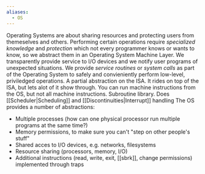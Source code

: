 ```yaml
---
aliases:
  - OS
---
```


Operating Systems are about sharing resources and protecting users from themeselves and others. Performing certain operations require *specialized knowledge* and *protection* which not every programmer knows or wants to know, so we abstract them in an Operating System Machine Layer. We transparently provide service to I/O devices and we notify user programs of unexpected situations. We provide *service routines* or *system calls* as part of the Operating System to safely and convieniently perform low-level, priviledged operations.
A partial abstraction on the ISA. It rides on top of the ISA, but lets alot of it show through. You can run machine instructions from the OS, but not all machine instructions.
Subroutine library.
Does [[Scheduler|Scheduling]] and [[Discontinuities|Interrupt]] handling
The OS provides a number of abstractions:
* Multiple processes (how can one physical processor run multiple programs at the same time?)
* Memory permissions, to make sure you can't "step on other people's stuff"
* Shared acces to I/O devices, e.g. networks, filesystems
* Resource sharing (processors, memory, I/O)
* Additional instructions (read, write, exit, [[sbrk]], change permissions) implemented through traps